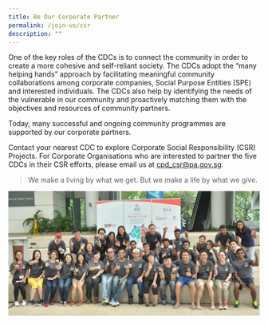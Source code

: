 ```yaml
---
title: Be Our Corporate Partner
permalink: /join-us/csr
description: ""
---
```

One of the key roles of the CDCs is to connect the community in order to create a more cohesive and self-reliant society. The CDCs adopt the “many helping hands” approach by facilitating meaningful community collaborations among corporate companies, Social Purpose Entities 
(SPE) and interested individuals. The CDCs also help by identifying the needs of the vulnerable in our community and proactively matching them with the objectives and resources of community partners.

Today, many successful and ongoing community programmes are supported by our corporate partners.

Contact your nearest CDC to explore Corporate Social Responsibility (CSR) Projects.
For Corporate Organisations who are interested to partner the five CDCs in their CSR efforts, please email us at cpd_csr@pa.gov.sg.
 
>  We make a living by what we get. But we make a life by what we give.

![corporate social responsibility](/images/csr.png)